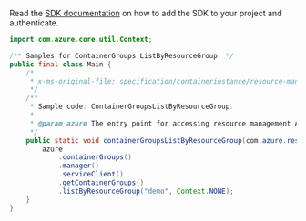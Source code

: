 Read the [SDK documentation](https://github.com/Azure/azure-sdk-for-java/blob/azure-resourcemanager_2.11.0/sdk/resourcemanager/azure-resourcemanager/README.md) on how to add the SDK to your project and authenticate.

```java
import com.azure.core.util.Context;

/** Samples for ContainerGroups ListByResourceGroup. */
public final class Main {
    /*
     * x-ms-original-file: specification/containerinstance/resource-manager/Microsoft.ContainerInstance/stable/2021-09-01/examples/ContainerGroupsListByResourceGroup.json
     */
    /**
     * Sample code: ContainerGroupsListByResourceGroup.
     *
     * @param azure The entry point for accessing resource management APIs in Azure.
     */
    public static void containerGroupsListByResourceGroup(com.azure.resourcemanager.AzureResourceManager azure) {
        azure
            .containerGroups()
            .manager()
            .serviceClient()
            .getContainerGroups()
            .listByResourceGroup("demo", Context.NONE);
    }
}
```
